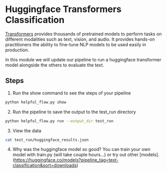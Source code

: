 # Huggingface Transformers Classification

[Transformers](https://huggingface.co/docs/transformers/index) provides thousands of pretrained models to perform tasks on different modalities such as text, vision, and audio. It provides hands-on practitioners the ability to fine-tune NLP models to be used easily in production.

In this module we will update our pipeline to run a huggingface transformer model alongside the others to evaluate the text.

## Steps

1. Run the show command to see the steps of your pipeline

```bash
python helpful_flow.py show
```

2. Run the pipeline to save the output to the test_run directory

```bash
python helpful_flow.py run --output_dir test_run
```

3. View the data 

```bash
cat test_run/huggingface_results.json
```

4. Why was the huggingface model so good? You can train your own model with train.py (will take couple hours...) or try out other [models].(https://huggingface.co/models?pipeline_tag=text-classification&sort=downloads)



